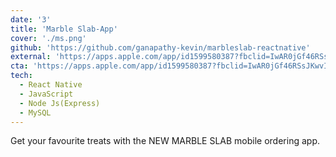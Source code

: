 ```yaml
---
date: '3'
title: 'Marble Slab-App'
cover: './ms.png'
github: 'https://github.com/ganapathy-kevin/marbleslab-reactnative'
external: 'https://apps.apple.com/app/id1599580387?fbclid=IwAR0jGf46RSsJKwvI7a3eN3MFlfeYcHNMWo7oXNrfuzGXvAHUBllbt3F-pQk'
cta: 'https://apps.apple.com/app/id1599580387?fbclid=IwAR0jGf46RSsJKwvI7a3eN3MFlfeYcHNMWo7oXNrfuzGXvAHUBllbt3F-pQk'
tech:
  - React Native
  - JavaScript
  - Node Js(Express)
  - MySQL
---
```


Get your favourite treats with the NEW MARBLE SLAB mobile ordering app.
